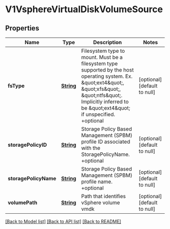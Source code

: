 # V1VsphereVirtualDiskVolumeSource
## Properties

Name | Type | Description | Notes
------------ | ------------- | ------------- | -------------
**fsType** | [**String**](string.md) | Filesystem type to mount. Must be a filesystem type supported by the host operating system. Ex. \&quot;ext4\&quot;, \&quot;xfs\&quot;, \&quot;ntfs\&quot;. Implicitly inferred to be \&quot;ext4\&quot; if unspecified. +optional | [optional] [default to null]
**storagePolicyID** | [**String**](string.md) | Storage Policy Based Management (SPBM) profile ID associated with the StoragePolicyName. +optional | [optional] [default to null]
**storagePolicyName** | [**String**](string.md) | Storage Policy Based Management (SPBM) profile name. +optional | [optional] [default to null]
**volumePath** | [**String**](string.md) | Path that identifies vSphere volume vmdk | [optional] [default to null]

[[Back to Model list]](../README.md#documentation-for-models) [[Back to API list]](../README.md#documentation-for-api-endpoints) [[Back to README]](../README.md)

